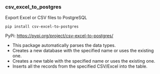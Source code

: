 ### csv_excel_to_postgres
Export Excel or CSV files to PostgreSQL

``
pip install csv-excel-to-postgres
``

PyPi: https://pypi.org/project/csv-excel-to-postgres/

- This package automatically parses the data types.
- Creates a new database with the specified name or uses the existing one.
- Creates a new table with the specified name or uses the existing one.
- Inserts all the records from the specified CSV/Excel into the table.

